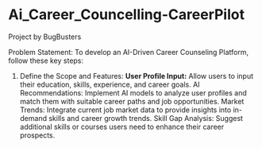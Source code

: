 # Ai_Career_Councelling-CareerPilot
Project by BugBusters


Problem Statement:
To develop an AI-Driven Career Counseling Platform, follow these key steps:

1. Define the Scope and Features:
**User Profile Input:** Allow users to input their education, skills, experience, and career goals.
AI Recommendations: Implement AI models to analyze user profiles and match them with suitable career paths and job opportunities.
Market Trends: Integrate current job market data to provide insights into in-demand skills and career growth trends.
Skill Gap Analysis: Suggest additional skills or courses users need to enhance their career prospects.





